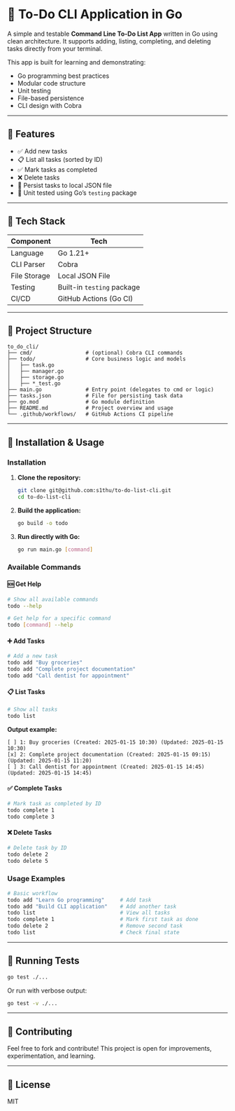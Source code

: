 # 📝 To-Do CLI Application in Go

A simple and testable **Command Line To-Do List App** written in Go using clean architecture. It supports adding, listing, completing, and deleting tasks directly from your terminal.

This app is built for learning and demonstrating:

- Go programming best practices
- Modular code structure
- Unit testing
- File-based persistence
- CLI design with Cobra

---

## 🚀 Features

- ✅ Add new tasks
- 📋 List all tasks (sorted by ID)
- ✅ Mark tasks as completed
- ❌ Delete tasks
- 💾 Persist tasks to local JSON file
- 🧪 Unit tested using Go’s `testing` package

---

## 🧱 Tech Stack

| Component    | Tech                       |
| ------------ | -------------------------- |
| Language     | Go 1.21+                   |
| CLI Parser   | Cobra                      |
| File Storage | Local JSON File            |
| Testing      | Built-in `testing` package |
| CI/CD        | GitHub Actions (Go CI)     |

---

## 📁 Project Structure

```
to_do_cli/
├── cmd/                 # (optional) Cobra CLI commands
├── todo/                # Core business logic and models
│   ├── task.go
│   ├── manager.go
│   ├── storage.go
│   ├── *_test.go
├── main.go              # Entry point (delegates to cmd or logic)
├── tasks.json           # File for persisting task data
├── go.mod               # Go module definition
├── README.md            # Project overview and usage
└── .github/workflows/   # GitHub Actions CI pipeline
```

---

## 📖 Installation & Usage

### Installation

1. **Clone the repository:**
   ```bash
   git clone git@github.com:s1thu/to-do-list-cli.git
   cd to-do-list-cli
   ```

2. **Build the application:**
   ```bash
   go build -o todo
   ```

3. **Run directly with Go:**
   ```bash
   go run main.go [command]
   ```

### Available Commands

#### 🆘 Get Help
```bash
# Show all available commands
todo --help

# Get help for a specific command
todo [command] --help
```

#### ➕ Add Tasks
```bash
# Add a new task
todo add "Buy groceries"
todo add "Complete project documentation"
todo add "Call dentist for appointment"
```

#### 📋 List Tasks
```bash
# Show all tasks
todo list
```
**Output example:**
```
[ ] 1: Buy groceries (Created: 2025-01-15 10:30) (Updated: 2025-01-15 10:30)
[x] 2: Complete project documentation (Created: 2025-01-15 09:15) (Updated: 2025-01-15 11:20)
[ ] 3: Call dentist for appointment (Created: 2025-01-15 14:45) (Updated: 2025-01-15 14:45)
```

#### ✅ Complete Tasks
```bash
# Mark task as completed by ID
todo complete 1
todo complete 3
```

#### ❌ Delete Tasks
```bash
# Delete task by ID
todo delete 2
todo delete 5
```

### Usage Examples

```bash
# Basic workflow
todo add "Learn Go programming"     # Add task
todo add "Build CLI application"    # Add another task
todo list                           # View all tasks
todo complete 1                     # Mark first task as done
todo delete 2                       # Remove second task
todo list                           # Check final state
```

---

## 🧪 Running Tests

```bash
go test ./...
```

Or run with verbose output:

```bash
go test -v ./...
```

---

## 🤝 Contributing

Feel free to fork and contribute! This project is open for improvements, experimentation, and learning.

---

## 📄 License

MIT
